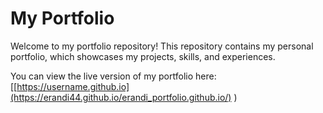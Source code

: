 # My Portfolio

Welcome to my portfolio repository! This repository contains my personal portfolio, which showcases my projects, skills, and experiences.

You can view the live version of my portfolio here: [[https://username.github.io](https://erandi44.github.io/erandi_portfolio.github.io/)
)

